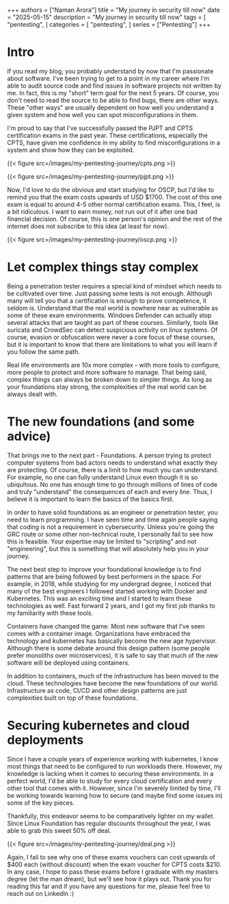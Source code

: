 +++
authors = ["Naman Arora"]
title = "My journey in security till now"
date = "2025-05-15"
description = "My journey in security till now"
tags = [
  "pentesting",
]
categories = [
  "pentesting",
]
series = ["Pentesting"]
+++


# Intro

If you read my blog, you probably understand by now that I'm passionate about software. I've been trying to get to a point in my career where I'm able to audit source code and find issues in software projects not written by me. In fact, this is my "short" term goal for the next 5 years. Of course, you don't need to read the source to be able to find bugs, there are other ways. These "other ways" are usually dependent on how well you understand a given system and how well you can spot misconfigurations in them.

I'm proud to say that I've successfully passed the PJPT and CPTS certification exams in the past year. These certifications, especially the CPTS, have given me confidence in my ability to find misconfigurations in a system and show how they can be exploited.

{{< figure src=/images/my-pentesting-journey/cpts.png >}}

{{< figure src=/images/my-pentesting-journey/pjpt.png >}}

Now, I'd love to do the obvious and start studying for OSCP, but I'd like to remind you that the exam costs upwards of USD $1700. The cost of this one exam is equal to around 4-5 other normal certification exams. This, I feel, is a bit ridiculous. I want to earn money, not run out of it after one bad financial decision. Of course, this is one person's opinion and the rest of the internet does not subscribe to this idea (at least for now).

{{< figure src=/images/my-pentesting-journey/oscp.png >}}

# Let complex things stay complex

Being a penetration tester requires a special kind of mindset which needs to be cultivated over time. Just passing some tests is not enough. Although many will tell you that a certification is enough to prove competence, it seldom is. Understand that the real world is nowhere near as vulnerable as some of these exam environments. Windows Defender can actually stop several attacks that are taught as part of these courses. Similarly, tools like suricata and CrowdSec can detect suspicious activity on linux systems. Of course, evasion or obfuscation were never a core focus of these courses, but it is important to know that there are limitations to what you will learn if you follow the same path.

Real life environments are 10x more complex - with more tools to configure, more people to protect and more software to manage. That being said, complex things can always be broken down to simpler things. As long as your foundations stay strong, the complexities of the real world can be always dealt with.

# The new foundations (and some advice)

That brings me to the next part - Foundations. A person trying to protect computer systems from bad actors needs to understand what exactly they are protecting. Of course, there is a limit to how much you can understand. For example, no one can fully understand Linux even though it is so ubiquitous. No one has enough time to go through millions of lines of code and truly "understand" the consequences of each and every line. Thus, I believe it is important to learn the basics of the basics first.

In order to have solid foundations as an engineer or penetration tester, you need to learn programming. I have seen time and time again people saying that coding is not a requirement in cybersecurity. Unless you're going the GRC route or some other non-technical route, I personally fail to see how this is feasible. Your expertise may be limited to "scripting" and not "engineering", but this is something that will absolutely help you in your journey.

The next best step to improve your foundational knowledge is to find patterns that are being followed by best performers in the space. For example, in 2018, while studying for my undergrad degree, I noticed that many of the best engineers I followed started working with Docker and Kubernetes. This was an exciting time and I started to learn these technologies as well. Fast forward 2 years, and I got my first job thanks to my familiarity with these tools.

Containers have changed the game. Most new software that I've seen comes with a container image. Organizations have embraced the technology and kubernetes has basically become the new age hypervisor. Although there is some debate around this design pattern (some people prefer monoliths over microservices), it is safe to say that much of the new software will be deployed using containers.

In addition to containers, much of the infrastructure has been moved to the cloud. These technologies have become the new foundations of our world. Infrastructure as code, CI/CD and other design patterns are just complexities built on top of these foundations.

# Securing kubernetes and cloud deployments

Since I have a couple years of experience working with kubernetes, I know most things that need to be configured to run workloads there. However, my knowledge is lacking when it comes to securing these environments. In a perfect world, I'd be able to study for every cloud certification and every other tool that comes with it. However, since I'm severely limited by time, I'll be working towards learning how to secure (and maybe find some issues in) some of the key pieces.

Thankfully, this endeavor seems to be comparatively lighter on my wallet. Since Linux Foundation has regular discounts throughout the year, I was able to grab this sweet 50% off deal.

{{< figure src=/images/my-pentesting-journey/deal.png >}}

Again, I fail to see why one of these exams vouchers can cost upwards of $400 each (without discount) when the exam voucher for CPTS costs $210. In any case, I hope to pass these exams before I graduate with my masters degree (let the man dream), but we'll see how it plays out. Thank you for reading this far and if you have any questions for me, please feel free to reach out on LinkedIn :)